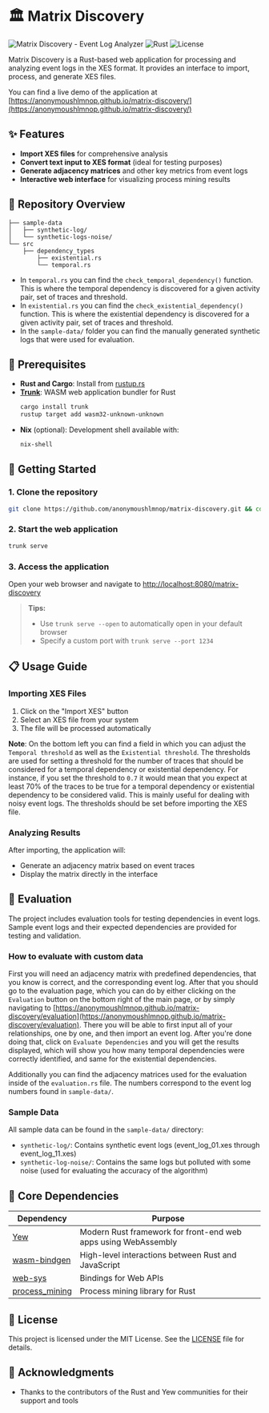 # 🏛️ Matrix Discovery

![Matrix Discovery - Event Log Analyzer](https://img.shields.io/badge/Matrix%20Discovery-Event%20Log%20Analyzer-blue)
![Rust](https://img.shields.io/badge/Built%20with-Rust-orange?logo=rust)
![License](https://img.shields.io/badge/License-MIT-blue)

Matrix Discovery is a Rust-based web application for processing and analyzing event logs in the XES format. It provides an interface to import, process, and generate XES files.

You can find a live demo of the application at [https://anonymoushlmnop.github.io/matrix-discovery/](https://anonymoushlmnop.github.io/matrix-discovery/)

## ✨ Features

- **Import XES files** for comprehensive analysis
- **Convert text input to XES format** (ideal for testing purposes)
- **Generate adjacency matrices** and other key metrics from event logs
- **Interactive web interface** for visualizing process mining results

## 🚀 Repository Overview
```
├── sample-data
│   ├── synthetic-log/
│   └── synthetic-logs-noise/
└── src
    ├── dependency_types
        ├── existential.rs
        └── temporal.rs
```

- In `temporal.rs` you can find the `check_temporal_dependency()` function. This is
where the temporal dependency is discovered for a given activity pair, set of traces
and threshold.
- In `existential.rs` you can find the `check_existential_dependency()` function. This is
where the existential dependency is discovered for a given activity pair, set of traces
and threshold.
- In the `sample-data/` folder you can find the manually generated synthetic logs that were
used for evaluation.

## 🔧 Prerequisites

- **Rust and Cargo**: Install from [rustup.rs](https://rustup.rs/)
- **[Trunk](https://trunkrs.dev/)**: WASM web application bundler for Rust
  ```sh
  cargo install trunk
  rustup target add wasm32-unknown-unknown
  ```
- **Nix** (optional): Development shell available with:
  ```sh
  nix-shell
  ```

## 🚀 Getting Started

### 1. Clone the repository

```sh
git clone https://github.com/anonymoushlmnop/matrix-discovery.git && cd matrix-discovery
```

### 2. Start the web application

```sh
trunk serve
```

### 3. Access the application

Open your web browser and navigate to [http://localhost:8080/matrix-discovery](http://localhost:8080/matrix-discovery)

> **Tips:** 
> - Use `trunk serve --open` to automatically open in your default browser
> - Specify a custom port with `trunk serve --port 1234`

## 📋 Usage Guide

### Importing XES Files
1. Click on the "Import XES" button
2. Select an XES file from your system
3. The file will be processed automatically

**Note**:
On the bottom left you can find a field in which you can adjust the `Temporal threshold` as well as the `Existential threshold`.
The thresholds are used for setting a threshold for the number of traces that should be considered for a temporal dependency or existential dependency.
For instance, if you set the threshold to `0.7` it would mean that you expect at least 70% of the traces to be true for a
temporal dependency or existential dependency to be considered valid. This is mainly useful for dealing with noisy event logs.
The thresholds should be set before importing the XES file.

### Analyzing Results
After importing, the application will:
- Generate an adjacency matrix based on event traces
- Display the matrix directly in the interface

## 🧪 Evaluation

The project includes evaluation tools for testing dependencies in event logs. Sample event logs and their expected dependencies are provided for testing and validation.

### How to evaluate with custom data
First you will need an adjacency matrix with predefined dependencies, that you know is correct, and the corresponding event log. After that you should go to the evaluation page, which you can do by either clicking on the `Evaluation` button on the bottom right of the main page, or by simply navigating to [https://anonymoushlmnop.github.io/matrix-discovery/evaluation](https://anonymoushlmnop.github.io/matrix-discovery/evaluation). There you will be able to first input all of your relationships, one by one, and then import an event log. After you're done doing that, click on `Evaluate Dependencies` and you will get the results displayed, which will show you how many temporal dependencies were correctly identified, and same for the existential dependencies.

Additionally you can find the adjacency matrices used for the evaluation inside of the `evaluation.rs` file. The numbers correspond to the event log numbers found in `sample-data/`.

### Sample Data
All sample data can be found in the `sample-data/` directory:
- `synthetic-log/`: Contains synthetic event logs (event_log_01.xes through event_log_11.xes)
- `synthetic-log-noise/`: Contains the same logs but polluted with some noise (used for evaluating the accuracy of the algorithm)


## 🧩 Core Dependencies

| Dependency | Purpose |
|------------|---------|
| [Yew](https://yew.rs/) | Modern Rust framework for front-end web apps using WebAssembly |
| [wasm-bindgen](https://rustwasm.github.io/wasm-bindgen/) | High-level interactions between Rust and JavaScript |
| [web-sys](https://rustwasm.github.io/wasm-bindgen/web-sys/) | Bindings for Web APIs |
| [process_mining](https://crates.io/crates/process_mining) | Process mining library for Rust |

## 📜 License

This project is licensed under the MIT License. See the [LICENSE](LICENSE) file for details.

## 👏 Acknowledgments

- Thanks to the contributors of the Rust and Yew communities for their support and tools
